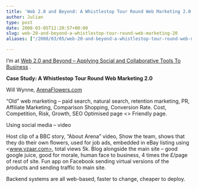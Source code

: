 ```yaml
---
title: 'Web 2.0 and Beyond: A Whistlestop Tour Round Web Marketing 2.0'
author: Julian
type: post
date: 2008-03-05T12:20:57+00:00
slug: web-20-and-beyond-a-whistlestop-tour-round-web-marketing-20 
aliases: ["/2008/03/05/web-20-and-beyond-a-whistlestop-tour-round-web-marketing-20"]

---
```

I’m at [Web 2.0 and Beyond &#8211; Applying Social and Collaborative Tools To Business][1] .

**Case Study: A Whistlestop Tour Round Web Marketing 2.0**

Will Wynne, [ArenaFlowers.com][2]

&#8220;Old&#8221; web marketing &#8211; paid search, natural search, retention marketing, PR, Affiliate Marketing, Comparison Shopping, Conversion Rate. Cost, Competition, Risk, Growth, SEO Optimised page <> Friendly page.

Using social media &#8211; video

Host clip of a BBC story, &#8220;About Arena&#8221; video, Show the team, shows that they do their own flowers, used for job ads, embedded in eBay listing using <www.vzaar.com>, total views 5k. Blog alongside the main site &#8211; good google juice, good for morale, human face to business, 4 times the £/page of rest of site. Fun app on Facebook sending virtual versions of the products and sending traffic to main site.

Backend systems are all web-based, faster to change, cheaper to deploy.

 [1]: https://www.focusbiz.co.uk/conferences/web2.0/
 [2]: https://www.arenaflowers.com/